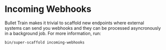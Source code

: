 # Incoming Webhooks

Bullet Train makes it trivial to scaffold new endpoints where external systems can send you webhooks and they can be processed asyncronously in a background job. For more information, run:

```
bin/super-scaffold incoming-webhooks
```
